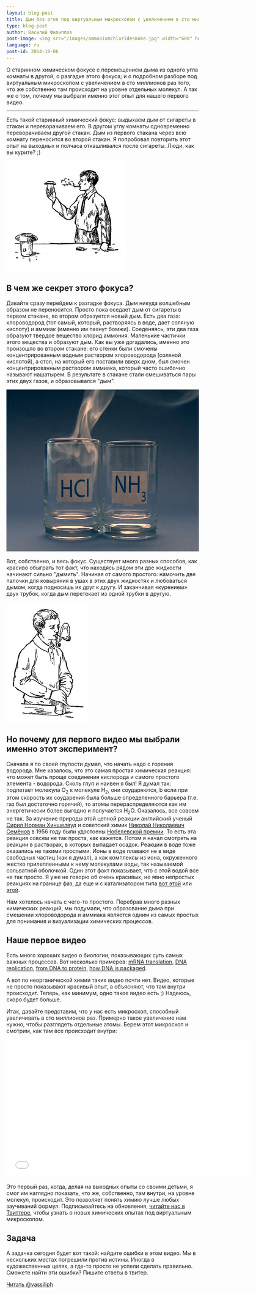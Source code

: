 ```yaml
---
layout: blog-post
title: Дым без огня под виртуальным микроскопом с увеличением в сто миллионов раз
type: blog-post
author: Василий Филиппов
post-image: <img src="/images/ammoniumchloridesmoke.jpg" width="600" height="424" alt="Смешиваясь хлороводорода и аммиак дают дым">
language: ru
post-id: 2014-10-06
---
```

О старинном химическом фокусе с перемещением дыма из одного угла комнаты в другой; о разгадке этого фокуса; и о подробном разборе под виртуальным микроскопом с увеличением в сто миллионов раз того, что же собственно там происходит на уровне отдельных молекул. А так же о том, почему мы выбрали именно этот опыт для нашего первого видео.
<!-- more -->

---
Есть такой старинный химический фокус: выдыхаем дым от сигареты в стакан и переворачиваем его. В другом углу комнаты одновременно переворачиваем другой стакан. Дым из первого стакана через всю комнату переносится во второй стакан. Я попробовал повторить этот опыт на выходных и полчаса откашливался после сигареты. Люди, как вы курите? ;)

<img src="/images/movingofsmoke.png" width="314" height="289" alt="Перенос дыма из одного стакана в другой">

## В чем же секрет этого фокуса? 

Давайте сразу перейдем к разгадке фокуса. Дым никуда волшебным образом не переносится. Просто пока оседает дым от сигареты в первом стакане, во втором образуется новый дым. Есть два газа: хлороводород (тот самый, который, растворяясь в воде, дает соляную кислоту) и аммиак (именно им пахнут бомжи). Соеденяясь, эти два газа образуют твердое вещество хлорид аммония. Маленькие частички этого вещества и образуют дым. Как вы уже догадались, именно это произошло во втором стакане: его стенки были смочены концентрированным водным раствором хлороводорода (соляной кислотой), а стол, на который его поставили вверх дном, был смочен концентрированным раствором аммиака, который часто ошибочно называют нашатырем. В результате в стакане стали смешиваться пары этих двух газов, и образовывался "дым".

<img src="/images/ammoniumchloridesmoke.jpg" width="600" height="424" alt="Смешиваясь хлороводорода и аммиак дают дым">

Вот, собственно, и весь фокус. Существует много разных способов, как красиво обыграть тот факт, что находясь рядом эти две жидкости начинают сильно "дымить". Начиная от самого простого: намочить две палочки для ковыряния в ушах в этих двух жидкостях и любоваться дымом, когда подносишь их друг к другу. И заканчивая «курением» двух трубок, когда дым перетекает из одной трубки в другую. 

<img src="/images/twosmokingtubes.png" width="213" height="315">

## Но почему для первого видео мы выбрали именно этот эксперимент?

Сначала я по своей глупости думал, что начать надо с горения водорода. Мне казалось, что это самая простая химическая реакция: что может быть проще соединения кислорода и самого простого элемента - водорода. Сколь глуп и наивен я был! Я думал так: подлетает молекула O<sub>2</sub> к молекуле H<sub>2</sub>, они соударяются, b если при этом скорость их соударения была больше определенного барьера (т.е. газ был достаточно горячий), то атомы перераспределяются как им энергетически более выгодно и получается H<sub>2</sub>O. Оказалось, все совсем не так. За изучение природы этой цепной реакции английский ученый <a href="https://ru.wikipedia.org/wiki/%D0%A5%D0%B8%D0%BD%D1%88%D0%B5%D0%BB%D0%B2%D1%83%D0%B4,_%D0%A1%D0%B8%D1%80%D0%B8%D0%BB_%D0%9D%D0%BE%D1%80%D0%BC%D0%B0%D0%BD">Сирил Норман Хиншелвуд</a> и советский химик <a href="https://ru.wikipedia.org/wiki/%D0%A1%D0%B5%D0%BC%D1%91%D0%BD%D0%BE%D0%B2,_%D0%9D%D0%B8%D0%BA%D0%BE%D0%BB%D0%B0%D0%B9_%D0%9D%D0%B8%D0%BA%D0%BE%D0%BB%D0%B0%D0%B5%D0%B2%D0%B8%D1%87">Николай Николаевич Семёнов</a> в 1956 году были удостоены <a href="http://www.nobelprize.org/nobel_prizes/chemistry/laureates/1956/">Нобелевской премии</a>. То есть эта реакция совсем не так проста, как кажется. Потом я начал смотреть на реакции в растворах, в которых выпадает осадок. Реакции в воде тоже оказались не такими простыми. Ионы в воде плавают не в виде свободных частиц (как я думал), а как комплексы из иона, окруженного жестко прилепленными к нему молекулами воды, так называемой сольватной оболочкой. Один этот факт показывает, что с этой водой все не так просто. Я уже не говорю об очень красивых, но явно непростых реакциях на границе фаз, да еще и с катализатором типа <a href="http://chemistry.melscience.com/experiments/catalytic-oxidation-of-acetone-on-copper-wire.html">вот этой</a> или <a href="http://chemistry.melscience.com/experiments/oxidation-of-ammonia-with-platinum-catalyst.html">этой</a>.

Нам хотелось начать с чего-то простого. Перебрав много разных химических реакций, мы подумали, что образование дыма при смешении хлороводорода и аммиака является одним из самых простых для понимания и визуализации химических процессов.

## Наше первое видео

Есть много хороших видео о биологии, показывающих суть самых важных процессов. Вот несколько примеров: <a href="https://www.youtube.com/watch?v=TfYf_rPWUdY">mRNA translation</a>, <a href="https://www.youtube.com/watch?v=OnuspQG0Jd0">DNA replication</a>, <a href="https://www.youtube.com/watch?v=D3fOXt4MrOM">from DNA to protein</a>, <a href="https://www.youtube.com/watch?v=gbSIBhFwQ4s">how DNA is packaged</a>.

А вот по неорганической химии таких видео почти нет. Видео, которые не просто показывают красивый опыт, а объясняют, что там внутри происходит. Теперь, как минимум, одно такое видео есть ;) Надеюсь, скоро будет больше.

Итак, давайте представим, что у нас есть микроскоп, способный увеличивать в сто миллионов раз. Примерно такое увеличение нам нужно, чтобы разглядеть отдельные атомы. Берем этот микроскоп и смотрим, как там все происходит внутри:

<iframe width="640" height="360" src="//www.youtube.com/embed/cz87YmRYwhU?rel=0" frameborder="0" allowfullscreen></iframe>
<br>

Это первый раз, когда, делая на выходных опыты со своими детьми, я смог им наглядно показать, что же, собственно, там внутри, на уровне молекул, происходит. Это позволяет понять химию лучше любых заучиваний формул. Подписывайтесь на обновления, <a href="https://twitter.com/MelScienceRU">читайте нас в Твиттере</a>, чтобы узнать о новых химических опытах под виртуальным микроскопом.

## Задача
А задачка сегодня будет вот такой: найдите ошибки в этом видео. Мы в нескольких местах погрешили против истины. Иногда в художественных целях, а где-то просто не успели сделать правильно. Сможете найти эти ошибки? Пишите ответы в твитер.

<!-- Begin Twitter follow -->
<a href="https://twitter.com/MelScienceRU" class="twitter-follow-button" data-show-count="false" data-lang="ru" data-size="large">Читать @vassiliph</a>
<script>!function(d,s,id){var js,fjs=d.getElementsByTagName(s)[0],p=/^http:/.test(d.location)?'http':'https';if(!d.getElementById(id)){js=d.createElement(s);js.id=id;js.src=p+'://platform.twitter.com/widgets.js';fjs.parentNode.insertBefore(js,fjs);}}(document, 'script', 'twitter-wjs');</script>
<!-- End Twitter follow -->
